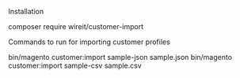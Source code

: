 Installation

composer require wireit/customer-import



Commands to run for importing customer profiles

bin/magento customer:import sample-json sample.json
bin/magento customer:import sample-csv sample.csv
